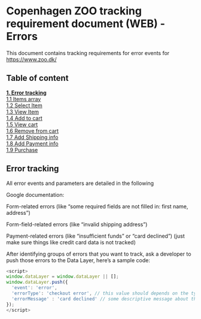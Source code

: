 # Copenhagen ZOO tracking requirement document (WEB) - Errors
This document contains tracking requirements for error events for https://www.zoo.dk/

## Table of content
[**1. Error tracking**](#error-tracking) <br/>
[1.1 Items array](#items-array) <br/>
[1.2 Select Item](#select-item) <br/>
[1.3 View Item](#view-item) <br/>
[1.4 Add to cart](#add-to-cart) <br/>
[1.5 View cart](#view-cart) <br/>
[1.6 Remove from cart](#remove-from-cart) <br/>
[1.7 Add Shipping info](#add-shipping-info) <br/>
[1.8 Add Payment info](#add-payment-info) <br/>
[1.9 Purchase](#purchase) <br/>


## Error tracking
All error events and parameters are detailed in the following

Google documentation:


Form-related errors (like “some required fields are not filled in: first name, address”)

Form-field-related errors (like “invalid shipping address”)

Payment-related errors (like “insufficient funds” or “card declined”) (just make sure things like credit card data is not tracked)

After identifying groups of errors that you want to track, ask a developer to push those errors to the Data Layer, here’s a sample code:

````javascript
<script>
window.dataLayer = window.dataLayer || [];
window.dataLayer.push({
  'event': 'error',
  'errorType': 'checkout error', // this value should depends on the type of error, e.g. form error, checkout error, etc.
  'errorMessage' : 'card declined' // some descriptive message about the error
});
</script>
````
